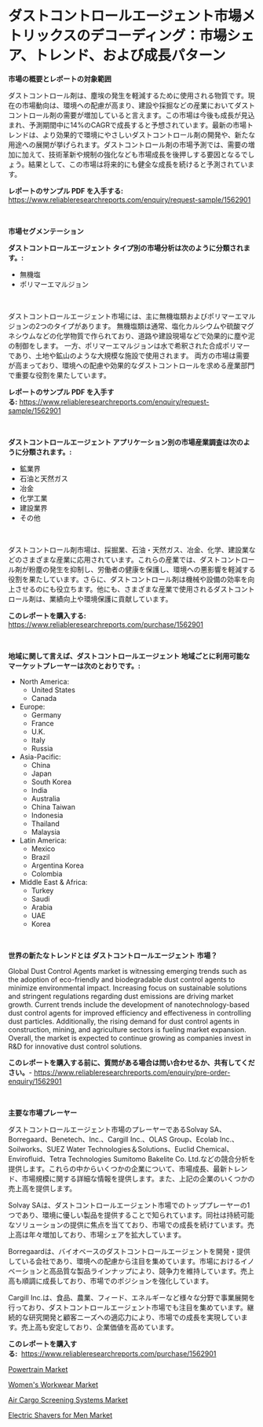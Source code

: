 <p><h1>ダストコントロールエージェント市場メトリックスのデコーディング：市場シェア、トレンド、および成長パターン</h1></p><p><strong>市場の概要とレポートの対象範囲</strong></p>
<p><p>ダストコントロール剤は、塵埃の発生を軽減するために使用される物質です。現在の市場動向は、環境への配慮が高まり、建設や採掘などの産業においてダストコントロール剤の需要が増加していると言えます。この市場は今後も成長が見込まれ、予測期間中に14%のCAGRで成長すると予想されています。最新の市場トレンドは、より効果的で環境にやさしいダストコントロール剤の開発や、新たな用途への展開が挙げられます。ダストコントロール剤の市場予測では、需要の増加に加えて、技術革新や規制の強化なども市場成長を後押しする要因となるでしょう。結果として、この市場は将来的にも健全な成長を続けると予測されています。</p></p>
<p><strong>レポートのサンプル PDF を入手する:</strong> <a href="https://www.reliableresearchreports.com/enquiry/request-sample/1562901">https://www.reliableresearchreports.com/enquiry/request-sample/1562901</a></p>
<p>&nbsp;</p>
<p><strong>市場セグメンテーション</strong></p>
<p><strong>ダストコントロールエージェント タイプ別の市場分析は次のように分類されます。:</strong></p>
<p><ul><li>無機塩</li><li>ポリマーエマルジョン</li></ul></p>
<p>&nbsp;</p>
<p><p>ダストコントロールエージェント市場には、主に無機塩類およびポリマーエマルジョンの2つのタイプがあります。 無機塩類は通常、塩化カルシウムや硫酸マグネシウムなどの化学物質で作られており、道路や建設現場などで効果的に塵や泥の制御をします。 一方、ポリマーエマルジョンは水で希釈された合成ポリマーであり、土地や鉱山のような大規模な施設で使用されます。 両方の市場は需要が高まっており、環境への配慮や効果的なダストコントロールを求める産業部門で重要な役割を果たしています。</p></p>
<p><strong>レポートのサンプル PDF を入手する:</strong>&nbsp;<a href="https://www.reliableresearchreports.com/enquiry/request-sample/1562901">https://www.reliableresearchreports.com/enquiry/request-sample/1562901</a></p>
<p>&nbsp;</p>
<p><strong> ダストコントロールエージェント アプリケーション別の市場産業調査は次のように分類されます。:</strong></p>
<p><ul><li>鉱業界</li><li>石油と天然ガス</li><li>冶金</li><li>化学工業</li><li>建設業界</li><li>その他</li></ul></p>
<p>&nbsp;</p>
<p><p>ダストコントロール剤市場は、採掘業、石油・天然ガス、冶金、化学、建設業などのさまざまな産業に応用されています。これらの産業では、ダストコントロール剤が粉塵の発生を抑制し、労働者の健康を保護し、環境への悪影響を軽減する役割を果たしています。さらに、ダストコントロール剤は機械や設備の効率を向上させるのにも役立ちます。他にも、さまざまな産業で使用されるダストコントロール剤は、業績向上や環境保護に貢献しています。</p></p>
<p><strong>このレポートを購入する:</strong>&nbsp; <a href="https://www.reliableresearchreports.com/purchase/1562901">https://www.reliableresearchreports.com/purchase/1562901</a></p>
<p>&nbsp;</p>
<p><strong>地域に関して言えば、ダストコントロールエージェント 地域ごとに利用可能なマーケットプレーヤーは次のとおりです。:</strong></p>
<p><ul>
    <li>
        North America:
        <ul>
            <li>United States</li>
            <li>Canada</li>
        </ul>
    </li>
    <li>
        Europe:
        <ul>
            <li>Germany</li>
            <li>France</li>
            <li>U.K.</li>
            <li>Italy</li>
            <li>Russia</li>
        </ul>
    </li>
    <li>
        Asia-Pacific:
        <ul>
            <li>China</li>
            <li>Japan</li>
            <li>South Korea</li>
            <li>India</li>
            <li>Australia</li>
            <li>China Taiwan</li>
            <li>Indonesia</li>
            <li>Thailand</li>
            <li>Malaysia</li>
        </ul>
    </li>
    <li>
        Latin America:
        <ul>
            <li>Mexico</li>
            <li>Brazil</li>
            <li>Argentina Korea</li>
            <li>Colombia</li>
        </ul>
    </li>
    <li>
        Middle East & Africa:
        <ul>
            <li>Turkey</li>
            <li>Saudi</li>
            <li>Arabia</li>
            <li>UAE</li>
            <li>Korea</li>
        </ul>
    </li>
    </ul></p>
<p>&nbsp;</p>
<p><strong>世界の新たなトレンドとは ダストコントロールエージェント 市場？</strong></p>
<p><p>Global Dust Control Agents market is witnessing emerging trends such as the adoption of eco-friendly and biodegradable dust control agents to minimize environmental impact. Increasing focus on sustainable solutions and stringent regulations regarding dust emissions are driving market growth. Current trends include the development of nanotechnology-based dust control agents for improved efficiency and effectiveness in controlling dust particles. Additionally, the rising demand for dust control agents in construction, mining, and agriculture sectors is fueling market expansion. Overall, the market is expected to continue growing as companies invest in R&D for innovative dust control solutions.</p></p>
<p><strong>このレポートを購入する前に、質問がある場合は問い合わせるか、共有してください。</strong>- <a href="https://www.reliableresearchreports.com/enquiry/pre-order-enquiry/1562901">https://www.reliableresearchreports.com/enquiry/pre-order-enquiry/1562901</a></p>
<p>&nbsp;</p>
<p><strong>主要な市場プレーヤー</strong></p>
<p><p>ダストコントロールエージェント市場のプレーヤーであるSolvay SA、Borregaard、Benetech、Inc.、Cargill Inc.、OLAS Group、Ecolab Inc.、Soilworks、SUEZ Water Technologies＆Solutions、Euclid Chemical、Envirofluid、Tetra Technologies Sumitomo Bakelite Co. Ltd.などの競合分析を提供します。これらの中からいくつかの企業について、市場成長、最新トレンド、市場規模に関する詳細な情報を提供します。また、上記の企業のいくつかの売上高を提供します。</p><p>Solvay SAは、ダストコントロールエージェント市場でのトッププレーヤーの1つであり、環境に優しい製品を提供することで知られています。同社は持続可能なソリューションの提供に焦点を当てており、市場での成長を続けています。売上高は年々増加しており、市場シェアを拡大しています。</p><p>Borregaardは、バイオベースのダストコントロールエージェントを開発・提供している会社であり、環境への配慮から注目を集めています。市場におけるイノベーションと高品質な製品ラインナップにより、競争力を維持しています。売上高も順調に成長しており、市場でのポジションを強化しています。</p><p>Cargill Inc.は、食品、農業、フィード、エネルギーなど様々な分野で事業展開を行っており、ダストコントロールエージェント市場でも注目を集めています。継続的な研究開発と顧客ニーズへの適応力により、市場での成長を実現しています。売上高も安定しており、企業価値を高めています。</p></p>
<p><strong>このレポートを購入する:</strong>&nbsp;&nbsp;<a href="https://www.reliableresearchreports.com/purchase/1562901">https://www.reliableresearchreports.com/purchase/1562901</a></p>
<p><p><a href="https://zircon-bluebell-299.notion.site/Powertrain-Market-Analysis-and-Market-Size-Global-Industry-Overview-Market-Segmentation-and-Foreca-89b5d68557cb4a5d9997a00e2f5e39aa">Powertrain Market</a></p><p><a href="https://github.com/pjcfca/Market-Research-Report-List-1/blob/main/womens-workwear-market.md">Women's Workwear Market</a></p><p><a href="https://view.publitas.com/reportprime-1/air-cargo-screening-systems-market-offer-valuable-insights-into-market-size-market-share-market-trends-and-projections-spanning-from-2024-to-2031/">Air Cargo Screening Systems Market</a></p><p><a href="https://github.com/johnbach50/Market-Research-Report-List-2/blob/main/electric-shavers-for-men-market.md">Electric Shavers for Men Market</a></p></p>
